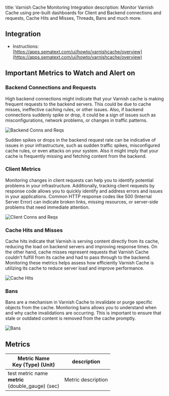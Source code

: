 title: Varnish Cache Monitoring Integration
description: Monitor Varnish Cache using pre-built dashboards for Client and Backend connections and requests, Cache Hits and Misses, Threads, Bans and much more.

## Integration

- Instructions: [https://apps.sematext.com/ui/howto/varnishcache/overview](https://apps.sematext.com/ui/howto/varnishcache/overview)

## Important Metrics to Watch and Alert on

### Backend Connections and Requests
High backend connections might indicate that your Varnish cache is making frequent requests to the backend servers. This could be due to cache misses, ineffective caching rules, or other issues. Also, if backend connections suddenly spike or drop, it could be a sign of issues such as misconfigurations, network problems, or changes in traffic patterns.

<img class="content-modal-image" alt="Backend Conns and Reqs" src="../../images/integrations/varnish-cache-backend-reqs.png" title="Backend Conns and Reqs">

Sudden spikes or drops in the backend request rate can be indicative of issues in your infrastructure, such as sudden traffic spikes, misconfigured cache rules, or even attacks on your system. Also it might imply that your cache is frequently missing and fetching content from the backend.

### Client Metrics
Monitoring changes in client requests can help you to identify potential problems in your infrastructure. Additionally, tracking client requests by response code allows you to quickly identify and address errors and issues in your applications. Common HTTP response codes like 500 (Internal Server Error) can indicate broken links, missing resources, or server-side problems that need immediate attention.

<img class="content-modal-image" alt="Client Conns and Reqs" src="../../images/integrations/varnish-cache-client-reqs.png" title="Client Conns and Reqs">

### Cache Hits and Misses
Cache hits indicate that Varnish is serving content directly from its cache, reducing the load on backend servers and improving response times. On the other hand, cache misses represent requests that Varnish Cache couldn't fulfill from its cache and had to pass through to the backend. Monitoring these metrics helps assess how efficiently Varnish Cache is utilizing its cache to reduce server load and improve performance.

<img class="content-modal-image" alt="Cache Hits" src="../../images/integrations/varnish-cache-hits.png" title="Cache Hits">

### Bans
Bans are a mechanism in Varnish Cache to invalidate or purge specific objects from the cache. Monitoring bans allows you to understand when and why cache invalidations are occurring. This is important to ensure that stale or outdated content is removed from the cache promptly.

<img class="content-modal-image" alt="Bans" src="../../images/integrations/varnish-cache-bans.png" title="Bans">

## Metrics

Metric Name <br> Key (Type) (Unit) | description
--- | ---
test metric name <br> **metric** <br> (double_gauge) (sec) | Metric description